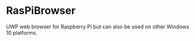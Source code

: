 # RasPiBrowser
UWP web browser for Raspberry Pi but can also be used on other Windows 10 platforms.
